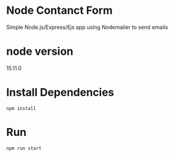 # Node Contanct Form
Simple Node.js/Express/Ejs app using Nodemailer to send emails

# node version
  15.11.0

# Install Dependencies

`npm install `

# Run

`npm run start`